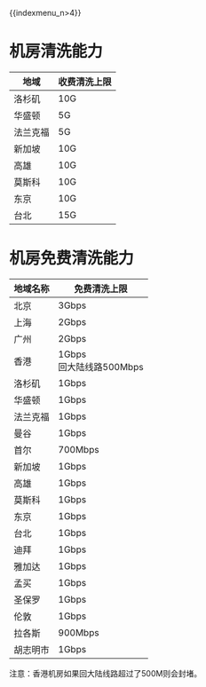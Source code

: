 {{indexmenu_n>4}}

# 机房清洗能力

| 地域   | 收费清洗上限 |
| ---- | ------ |
| 洛杉矶  | 10G    |
| 华盛顿  | 5G     |
| 法兰克福 | 5G     |
| 新加坡  | 10G    |
| 高雄   | 10G    |
| 莫斯科  | 10G    |
| 东京   | 10G    |
| 台北   | 15G    |

# 机房免费清洗能力

<table>
<thead>
<tr class="header">
<th>地域名称</th>
<th>免费清洗上限</th>
</tr>
</thead>
<tbody>
<tr class="odd">
<td>北京</td>
<td>3Gbps</td>
</tr>
<tr class="even">
<td>上海</td>
<td>2Gbps</td>
</tr>
<tr class="odd">
<td>广州</td>
<td>2Gbps</td>
</tr>
<tr class="even">
<td>香港</td>
<td>1Gbps<br />
回大陆线路500Mbps</td>
</tr>
<tr class="odd">
<td>洛杉矶</td>
<td>1Gbps</td>
</tr>
<tr class="even">
<td>华盛顿</td>
<td>1Gbps</td>
</tr>
<tr class="odd">
<td>法兰克福</td>
<td>1Gbps</td>
</tr>
<tr class="even">
<td>曼谷</td>
<td>1Gbps</td>
</tr>
<tr class="odd">
<td>首尔</td>
<td>700Mbps</td>
</tr>
<tr class="even">
<td>新加坡</td>
<td>1Gbps</td>
</tr>
<tr class="odd">
<td>高雄</td>
<td>1Gbps</td>
</tr>
<tr class="even">
<td>莫斯科</td>
<td>1Gbps</td>
</tr>
<tr class="odd">
<td>东京</td>
<td>1Gbps</td>
</tr>
<tr class="even">
<td>台北</td>
<td>1Gbps</td>
</tr>
<tr class="odd">
<td>迪拜</td>
<td>1Gbps</td>
</tr>
<tr class="even">
<td>雅加达</td>
<td>1Gbps</td>
</tr>
<tr class="odd">
<td>孟买</td>
<td>1Gbps</td>
</tr>
<tr class="even">
<td>圣保罗</td>
<td>1Gbps</td>
</tr>
<tr class="odd">
<td>伦敦</td>
<td>1Gbps</td>
</tr>
<tr class="even">
<td>拉各斯</td>
<td>900Mbps</td>
</tr>
<tr class="odd">
<td>胡志明市</td>
<td>1Gbps</td>
</tr>
</tbody>
</table>

<wrap em>注意：香港机房如果回大陆线路超过了500M则会封堵。</wrap>

